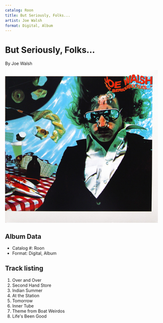 ```yaml
---
catalog: Roon
title: But Seriously, Folks...
artist: Joe Walsh
format: Digital, Album
---
```


# But Seriously, Folks...

By Joe Walsh

![](../../assets/albumcovers/Joe_Walsh-But_Seriously__Folks.png)

## Album Data

- Catalog #: Roon
- Format: Digital, Album


## Track listing


1. Over and Over
2. Second Hand Store
3. Indian Summer
4. At the Station
5. Tomorrow
6. Inner Tube
7. Theme from Boat Weirdos
8. Life's Been Good

